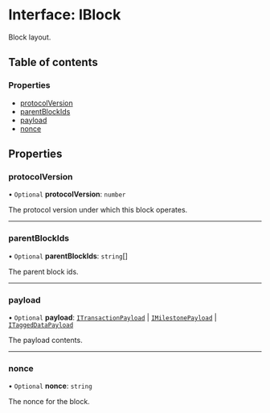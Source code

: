 # Interface: IBlock

Block layout.

## Table of contents

### Properties

- [protocolVersion](IBlock.md#protocolversion)
- [parentBlockIds](IBlock.md#parentblockids)
- [payload](IBlock.md#payload)
- [nonce](IBlock.md#nonce)

## Properties

### protocolVersion

• `Optional` **protocolVersion**: `number`

The protocol version under which this block operates.

___

### parentBlockIds

• `Optional` **parentBlockIds**: `string`[]

The parent block ids.

___

### payload

• `Optional` **payload**: [`ITransactionPayload`](ITransactionPayload.md) \| [`IMilestonePayload`](IMilestonePayload.md) \| [`ITaggedDataPayload`](ITaggedDataPayload.md)

The payload contents.

___

### nonce

• `Optional` **nonce**: `string`

The nonce for the block.
